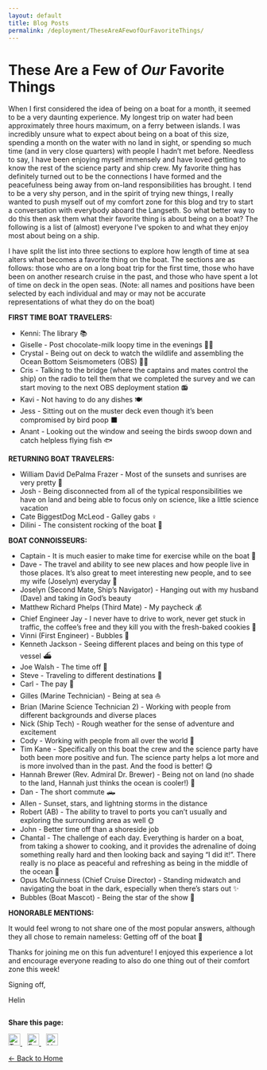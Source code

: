 ```yaml
---
layout: default
title: Blog Posts
permalink: /deployment/TheseAreAFewofOurFavoriteThings/
---
```



<style>
  header {
    background-color: #0077be !important;
    background-image: linear-gradient(120deg, #003973, #0077be, #00c6ff) !important;
  }
</style>

# These Are a Few of *Our* Favorite Things

When I first considered the idea of being on a boat for a month, it seemed to be a very
daunting experience. My longest trip on water had been approximately three hours maximum, on
a ferry between islands. I was incredibly unsure what to expect about being on a boat of this size,
spending a month on the water with no land in sight, or spending so much time (and in very close
quarters) with people I hadn’t met before. Needless to say, I have been enjoying myself
immensely and have loved getting to know the rest of the science party and ship crew. My
favorite thing has definitely turned out to be the connections I have formed and the peacefulness
being away from on-land responsibilities has brought. I tend to be a very shy person, and in the
spirit of trying new things, I really wanted to push myself out of my comfort zone for this blog
and try to start a conversation with everybody aboard the Langseth. So what better way to do this
then ask them what their favorite thing is about being on a boat? The following is a list of
(almost) everyone I’ve spoken to and what they enjoy most about being on a ship.

I have split the list into three sections to explore how length of time at sea alters what
becomes a favorite thing on the boat. The sections are as follows: those who are on a long boat
trip for the first time, those who have been on another research cruise in the past, and those who
have spent a lot of time on deck in the open seas. (Note: all names and positions have been
selected by each individual and may or may not be accurate representations of what they do on
the boat)

**FIRST TIME BOAT TRAVELERS:**

- Kenni: The library 📚
- Giselle - Post chocolate-milk loopy time in the evenings 🍫🥛
- Crystal - Being out on deck to watch the wildlife and assembling the Ocean Bottom Seismometers (OBS) ‍‍‍‍:scientist:
- Cris - Talking to the bridge (where the captains and mates control the ship) on the radio to tell them that we completed the survey and we can start moving to the next OBS deployment station 📻
- Kavi - Not having to do any dishes ️:plate_with_cutlery:
- Jess - Sitting out on the muster deck even though it’s been compromised by bird poop ‍⬛
- Anant - Looking out the window and seeing the birds swoop down and catch helpless flying fish 🐟

**RETURNING BOAT TRAVELERS:**
- William David DePalma Frazer - Most of the sunsets and sunrises are very pretty 🌅
- Josh - Being disconnected from all of the typical responsibilities we have on land and being able to focus only on science, like a little science vacation ‍
- Cate BiggestDog McLeod - Galley gabs ‍♀️
- Dilini - The consistent rocking of the boat 🚢

**BOAT CONNOISSEURS:**
- Captain - It is much easier to make time for exercise while on the boat 🏃
- Dave - The travel and ability to see new places and how people live in those places. It’s also great to meet interesting new people, and to see my wife (Joselyn) everyday 🤗
- Joselyn (Second Mate, Ship’s Navigator) - Hanging out with my husband (Dave) and taking in
God’s beauty ️
- Matthew Richard Phelps (Third Mate) - My paycheck 💰
- Chief Engineer Jay - I never have to drive to work, never get stuck in traffic, the coffee’s free and
they kill you with the fresh-baked cookies 🍪
- Vinni (First Engineer) - Bubbles 🫧
- Kenneth Jackson - Seeing different places and being on this type of vessel ⛴️
- Joe Walsh - The time off 💆
- Steve - Traveling to different destinations 🧳
- Carl - The pay 💸
- Gilles (Marine Technician) - Being at sea ⛵
- Brian (Marine Science Technician 2) - Working with people from different backgrounds and
diverse places ️
- Nick (Ship Tech) - Rough weather for the sense of adventure and excitement ️
- Cody - Working with people from all over the world 🤠
- Tim Kane - Specifically on this boat the crew and the science party have both been more positive
and fun. The science party helps a lot more and is more involved than in the past. And the food is
better! 😋
- Hannah Brewer (Rev. Admiral Dr. Brewer) - Being not on land (no shade to the land, Hannah
just thinks the ocean is cooler!) 🌊
- Dan - The short commute 🛻
- Allen - Sunset, stars, and lightning storms in the distance ️
- Robert (AB) - The ability to travel to ports you can’t usually and exploring the surrounding area
as well 🌞
- John - Better time off than a shoreside job ‍
- Chantal - The challenge of each day. Everything is harder on a boat, from taking a shower to
cooking, and it provides the adrenaline of doing something really hard and then looking back and
saying “I did it!”. There really is no place as peaceful and refreshing as being in the middle of the
ocean 🥳
- Opus McGuinness (Chief Cruise Director) - Standing midwatch and navigating the boat in the
dark, especially when there’s stars out ✨
- Bubbles (Boat Mascot) - Being the star of the show 🤩

**HONORABLE MENTIONS:**

It would feel wrong to not share one of the most popular answers, although they all chose to
remain nameless: Getting off of the boat 🧘

Thanks for joining me on this fun adventure! I enjoyed this experience a lot and encourage
everyone reading to also do one thing out of their comfort zone this week!

Signing off,

Helin


<div style="margin-top: 2em;">
  <p><strong>Share this page:</strong></p>
  <a href="https://twitter.com/intent/tweet?url={{ page.url | absolute_url }}&text={{ page.title | uri_escape }}" target="_blank" style="margin-right: 10px;">
    <img src="https://cdn.jsdelivr.net/npm/simple-icons@v5/icons/twitter.svg" alt="Twitter" width="24" height="24">
  </a>
  <a href="https://www.facebook.com/sharer/sharer.php?u={{ page.url | absolute_url }}" target="_blank" style="margin-right: 10px;">
    <img src="https://cdn.jsdelivr.net/npm/simple-icons@v5/icons/facebook.svg" alt="Facebook" width="24" height="24">
  </a>
  <a href="https://www.linkedin.com/shareArticle?mini=true&url={{ page.url | absolute_url }}&title={{ page.title | uri_escape }}" target="_blank">
    <img src="https://cdn.jsdelivr.net/npm/simple-icons@v5/icons/linkedin.svg" alt="LinkedIn" width="24" height="24">
  </a>
</div>


[← Back to Home](/)
